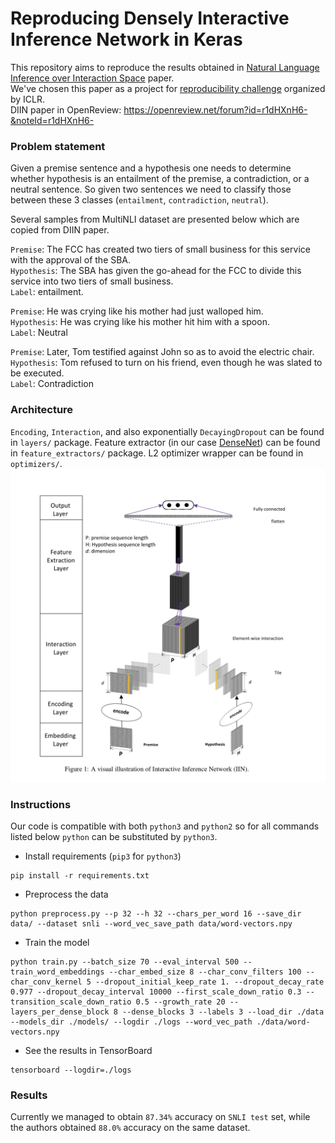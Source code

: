 # Reproducing Densely Interactive Inference Network in Keras

This repository aims to reproduce the results obtained in
[Natural Language Inference over Interaction Space](https://arxiv.org/abs/1709.04348) paper. <br/>
We've chosen this paper as a project for 
[reproducibility challenge](http://www.cs.mcgill.ca/~jpineau/ICLR2018-ReproducibilityChallenge.html) organized by ICLR. <br/>
DIIN paper in OpenReview: https://openreview.net/forum?id=r1dHXnH6-&noteId=r1dHXnH6-


### Problem statement
Given a premise sentence and a hypothesis one needs to determine whether hypothesis is
an entailment of the premise, a contradiction, or a neutral sentence. So given two sentences
we need to classify those between these 3 classes (`entailment`, `contradiction`, `neutral`).

Several samples from MultiNLI dataset are presented below which are copied from DIIN paper.

`Premise`: The FCC has created two tiers of small business for this service with the approval of the SBA. <br/>
`Hypothesis`: The SBA has given the go-ahead for the FCC to divide this service into two tiers of small business. <br/>
`Label`: entailment.

`Premise`: He was crying like his mother had just walloped him. <br/>
`Hypothesis`: He was crying like his mother hit him with a spoon. <br/>
`Label`: Neutral


`Premise`: Later, Tom testified against John so as to avoid the electric chair. <br/>
`Hypothesis`: Tom refused to turn on his friend, even though he was slated to be executed. <br/>
`Label`: Contradiction


### Architecture
`Encoding`, `Interaction`, and also exponentially `DecayingDropout` can be found in `layers/` package.
Feature extractor (in our case [DenseNet](https://arxiv.org/abs/1608.06993)) can be found in `feature_extractors/` package.
L2 optimizer wrapper can be found in `optimizers/`.
![](images/architecture.png "Architecture")


### Instructions

Our code is compatible with both `python3` and `python2` so for all commands listed below `python` can be substituted
by `python3`.

* Install requirements (`pip3` for `python3`)
```commandline
pip install -r requirements.txt
```

* Preprocess the data
```commandline
python preprocess.py --p 32 --h 32 --chars_per_word 16 --save_dir data/ --dataset snli --word_vec_save_path data/word-vectors.npy
```

* Train the model
```commandline
python train.py --batch_size 70 --eval_interval 500 --train_word_embeddings --char_embed_size 8 --char_conv_filters 100 --char_conv_kernel 5 --dropout_initial_keep_rate 1. --dropout_decay_rate 0.977 --dropout_decay_interval 10000 --first_scale_down_ratio 0.3 --transition_scale_down_ratio 0.5 --growth_rate 20 --layers_per_dense_block 8 --dense_blocks 3 --labels 3 --load_dir ./data --models_dir ./models/ --logdir ./logs --word_vec_path ./data/word-vectors.npy
```

* See the results in TensorBoard
```commandline
tensorboard --logdir=./logs
```

### Results
Currently we managed to obtain `87.34%` accuracy on `SNLI test` set, while the authors obtained `88.0%` accuracy on the same dataset.
